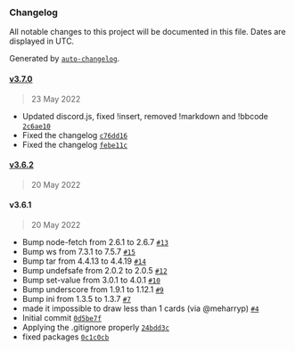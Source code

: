 ### Changelog

All notable changes to this project will be documented in this file. Dates are displayed in UTC.

Generated by [`auto-changelog`](https://github.com/CookPete/auto-changelog).

#### [v3.7.0](https://github.com/ShooterAndy/Dicecord/compare/v3.6.2...v3.7.0)

> 23 May 2022

- Updated discord.js, fixed !insert, removed !markdown and !bbcode [`2c6ae10`](https://github.com/ShooterAndy/Dicecord/commit/2c6ae1099fa18442d4b8bd5ef0b2b532529c5ac1)
- Fixed the changelog [`c76dd16`](https://github.com/ShooterAndy/Dicecord/commit/c76dd16562f3deeb83b6dcf21040e261ceb86c4b)
- Fixed the changelog [`febe11c`](https://github.com/ShooterAndy/Dicecord/commit/febe11c7768b7f8889da7ce8f9e3dd13e723350d)

#### [v3.6.2](https://github.com/ShooterAndy/Dicecord/compare/v3.6.1...v3.6.2)

> 20 May 2022

#### v3.6.1

> 20 May 2022

- Bump node-fetch from 2.6.1 to 2.6.7 [`#13`](https://github.com/ShooterAndy/Dicecord/pull/13)
- Bump ws from 7.3.1 to 7.5.7 [`#15`](https://github.com/ShooterAndy/Dicecord/pull/15)
- Bump tar from 4.4.13 to 4.4.19 [`#14`](https://github.com/ShooterAndy/Dicecord/pull/14)
- Bump undefsafe from 2.0.2 to 2.0.5 [`#12`](https://github.com/ShooterAndy/Dicecord/pull/12)
- Bump set-value from 3.0.1 to 4.0.1 [`#10`](https://github.com/ShooterAndy/Dicecord/pull/10)
- Bump underscore from 1.9.1 to 1.12.1 [`#9`](https://github.com/ShooterAndy/Dicecord/pull/9)
- Bump ini from 1.3.5 to 1.3.7 [`#7`](https://github.com/ShooterAndy/Dicecord/pull/7)
- made it impossible to draw less than 1 cards (via @meharryp) [`#4`](https://github.com/ShooterAndy/Dicecord/pull/4)
- Initial commit [`0d5be7f`](https://github.com/ShooterAndy/Dicecord/commit/0d5be7f274c009693c236e373074218c5cf59950)
- Applying the .gitignore properly [`24bdd3c`](https://github.com/ShooterAndy/Dicecord/commit/24bdd3c15b9afb86dccb319dea9a8f277e0065aa)
- fixed packages [`0c1c0cb`](https://github.com/ShooterAndy/Dicecord/commit/0c1c0cbd6dadbbfcd6b1544edf4fd53748309ea1)
